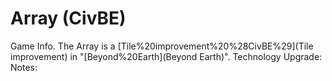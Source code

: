 # Array (CivBE)

Game Info.
The Array is a [Tile%20improvement%20%28CivBE%29](Tile improvement) in "[Beyond%20Earth](Beyond Earth)".
Technology Upgrade: 
 Notes: